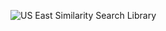 ![US East Similarity Search Library](/images/tutorials/build-and-learn/chapter4-us-east-empire-strikes-back-result.png)
